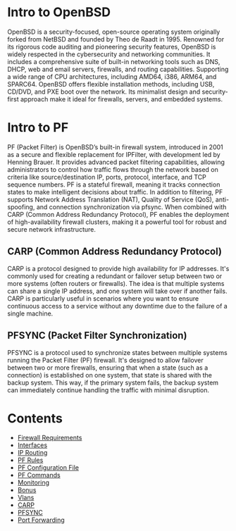 # Intro to OpenBSD

  OpenBSD is a security-focused, open-source operating system originally forked from NetBSD and founded by Theo de Raadt in 1995. Renowned for its rigorous code auditing and pioneering security features, OpenBSD is widely respected in the cybersecurity and networking communities. It includes a comprehensive suite of built-in networking tools such as DNS, DHCP, web and email servers, firewalls, and routing capabilities. Supporting a wide range of CPU architectures, including AMD64, i386, ARM64, and SPARC64. OpenBSD offers flexible installation methods, including USB, CD/DVD, and PXE boot over the network. Its minimalist design and security-first approach make it ideal for firewalls, servers, and embedded systems.

# Intro to PF

  PF (Packet Filter) is OpenBSD’s built-in firewall system, introduced in 2001 as a secure and flexible replacement for IPFilter, with development led by Henning Brauer. It provides advanced packet filtering capabilities, allowing administrators to control how traffic flows through the network based on criteria like source/destination IP, ports, protocol, interface, and TCP sequence numbers. PF is a stateful firewall, meaning it tracks connection states to make intelligent decisions about traffic. In addition to filtering, PF supports Network Address Translation (NAT), Quality of Service (QoS), anti-spoofing, and connection synchronization via pfsync. When combined with CARP (Common Address Redundancy Protocol), PF enables the deployment of high-availability firewall clusters, making it a powerful tool for robust and secure network infrastructure.

## CARP (Common Address Redundancy Protocol)

  CARP is a protocol designed to provide high availability for IP addresses. It's commonly used for creating a redundant or failover setup between two or more systems (often routers or firewalls). The idea is that multiple systems can share a single IP address, and one system will take over if another fails. CARP is particularly useful in scenarios where you want to ensure continuous access to a service without any downtime due to the failure of a single machine.

## PFSYNC (Packet Filter Synchronization)

  PFSYNC is a protocol used to synchronize states between multiple systems running the Packet Filter (PF) firewall. It's designed to allow failover between two or more firewalls, ensuring that when a state (such as a connection) is established on one system, that state is shared with the backup system. This way, if the primary system fails, the backup system can immediately continue handling the traffic with minimal disruption.



# Contents
- [Firewall Requirements](#Firewall-Requirements)
- [Interfaces](#Interfaces)
- [IP Routing](#IP-Routing)
- [PF Rules](#PF-Rules)
- [PF Configuration File](#PF-Configuration-File)
- [PF Commands](#PF-Commands)
- [Monitoring](#Monitoring)
- [Bonus](#Bonus)
- [Vlans](##Vlans)
- [CARP](##CARP)
- [PFSYNC](##PFSYNC)
- [Port Forwarding](##Port-Forwarding)






